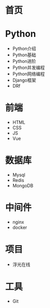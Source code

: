 # 首页
# Python
- Python介绍
- Python基础
- Python进阶
- Python并发编程
- Python网络编程
- Django框架
- DRf
# 前端
- HTML
- CSS
- JS
- Vue
# 数据库
- Mysql
- Redis
- MongoDB

# 中间件

- nginx
- docker

# 项目
- 浮光在线
# 工具
- Git
